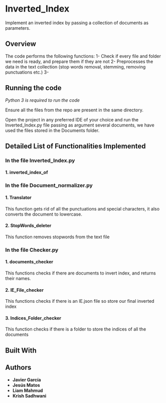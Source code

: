 # Inverted_Index
Implement an inverted index by passing a collection of documents as parameters.
## Overview
The code performs the following functions:
1- Check if every file and folder we need is ready, and prepare them if they are not
2- Preprocesses the data in the text collection (stop words removal, stemming, removing punctuations etc.)
3- 
## Running the code  
*Python 3 is required to run the code*

Ensure all the files from the repo are present in the same directory.

Open the project in any preferred IDE of your choice and run the Inverted_Index.py file passing as argument several documents, we have used the files stored in the Documents folder.

## Detailed List of Functionalities Implemented
### In the file Inverted_Index.py
#### 1. inverted_index_of

### In the file Document_normalizer.py
#### 1. Translator
This function gets rid of all the punctuations and special characters,
    it also converts the document to lowercase.
#### 2. StopWords_deleter
This function removes stopwords from the text file
### In the file Checker.py
#### 1. documents_checker
This functions checks if there are documents to invert index, and returns their names.
#### 2. IE_File_checker
This functions checks if there is an IE.json file so store our final inverted index
#### 3. Indices_Folder_checker
This function checks if there is a folder to store the indices of all the documents

## Built With

## Authors
* **Javier García**
* **Jesús Matos**
* **Liam Mahmud**
* **Krish Sadhwani**
